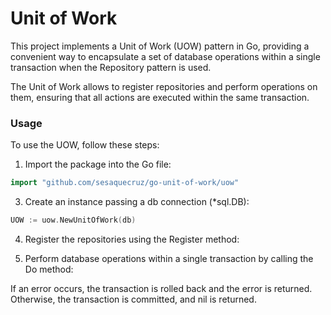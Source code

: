 # Unit of Work
 
This project implements a Unit of Work (UOW) pattern in Go, providing a convenient way to encapsulate a set of database operations within a single transaction when the Repository pattern is used.
 
The Unit of Work allows to register repositories and perform operations on them, ensuring that all actions are executed within the same transaction.
 
 
### Usage
To use the UOW, follow these steps:
 
1. Import the package into the Go file:
```go
import "github.com/sesaquecruz/go-unit-of-work/uow"
```
3. Create an instance passing a db connection (*sql.DB):
 
```go
UOW := uow.NewUnitOfWork(db)
```
4. Register the repositories using the Register method:
 
5. Perform database operations within a single transaction by calling the Do method:
 
If an error occurs, the transaction is rolled back and the error is returned. Otherwise, the transaction is committed, and nil is returned.
